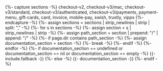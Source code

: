 {%- capture sections -%}
    checkout-v2,
    checkout-v3/mac,
    checkout-v3/standard,
    checkout-v3/authenticated,
    checkout-v3/payments,
    payment-menu,
    gift-cards,
    card,
    invoice,
    mobile-pay,
    swish,
    trustly,
    vipps
{%- endcapture -%}
{%- assign sections = sections | strip_newlines | strip | split: "," -%}
{%- for s in sections -%}
    {%- assign section = s | strip_newlines | strip -%}
    {%- assign path_section = section | prepend: "/" | append: "/" -%}
    {%- if page.dir contains path_section -%}
        {%- assign documentation_section = section -%}
        {%- break -%}
    {%- endif -%}
{%- endfor -%}
{%- if documentation_section == undefined or documentation_section == nil or documentation_section == empty -%}
    {{- include.fallback -}}
{%- else -%}
    {{- documentation_section -}}
{%- endif -%}
